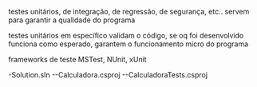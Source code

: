 testes unitários, de integração, de regressão, de segurança, etc.. servem para garantir a qualidade do programa

testes unitários em específico validam o código, se oq foi desenvolvido funciona como esperado, garantem o funcionamento micro do programa

frameworks de teste MSTest, NUnit, xUnit

-Solution.sln
--Calculadora.csproj
--CalculadoraTests.csproj